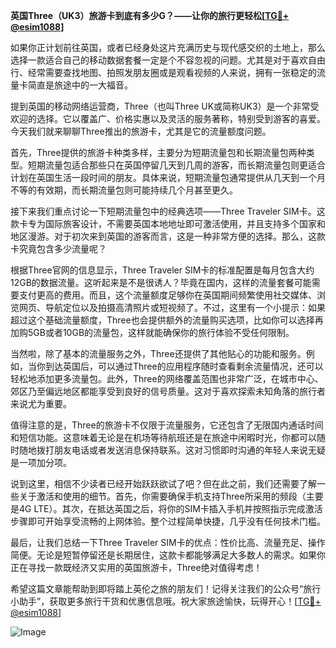 **英国Three（UK3）旅游卡到底有多少G？——让你的旅行更轻松[[TG💪+ @esim1088](https://t.me/s/esim1088)]**

如果你正计划前往英国，或者已经身处这片充满历史与现代感交织的土地上，那么选择一款适合自己的移动数据套餐一定是个不容忽视的问题。尤其是对于喜欢自由行、经常需要查找地图、拍照发朋友圈或是观看视频的人来说，拥有一张稳定的流量卡简直是旅途中的一大福音。

提到英国的移动网络运营商，Three（也叫Three UK或简称UK3）是一个非常受欢迎的选择。它以覆盖广、价格实惠以及灵活的服务著称，特别受到游客的喜爱。今天我们就来聊聊Three推出的旅游卡，尤其是它的流量额度问题。

首先，Three提供的旅游卡种类多样，主要分为短期流量包和长期流量包两种类型。短期流量包适合那些只在英国停留几天到几周的游客，而长期流量包则更适合计划在英国生活一段时间的朋友。具体来说，短期流量包通常提供从几天到一个月不等的有效期，而长期流量包则可能持续几个月甚至更久。

接下来我们重点讨论一下短期流量包中的经典选项——Three Traveler SIM卡。这款卡专为国际旅客设计，不需要英国本地地址即可激活使用，并且支持多个国家和地区漫游。对于初次来到英国的游客而言，这是一种非常方便的选择。那么，这款卡究竟包含多少流量呢？

根据Three官网的信息显示，Three Traveler SIM卡的标准配置是每月包含大约12GB的数据流量。这听起来是不是很诱人？毕竟在国内，这样的流量套餐可能需要支付更高的费用。而且，这个流量额度足够你在英国期间频繁使用社交媒体、浏览网页、导航定位以及拍摄高清照片或短视频了。不过，这里有一个小提示：如果超过这个基础流量额度，Three也会提供额外的流量购买选项，比如你可以选择再加购5GB或者10GB的流量包，这样就能确保你的旅行体验不受任何限制。

当然啦，除了基本的流量服务之外，Three还提供了其他贴心的功能和服务。例如，当你到达英国后，可以通过Three的应用程序随时查看剩余流量情况，还可以轻松地添加更多流量包。此外，Three的网络覆盖范围也非常广泛，在城市中心、郊区乃至偏远地区都能享受到良好的信号质量。这对于喜欢探索未知角落的旅行者来说尤为重要。

值得注意的是，Three的旅游卡不仅限于流量服务，它还包含了无限国内通话时间和短信功能。这意味着无论是在机场等待航班还是在旅途中闲暇时光，你都可以随时随地拨打朋友电话或者发送消息保持联系。这对习惯即时沟通的年轻人来说无疑是一项加分项。

说到这里，相信不少读者已经开始跃跃欲试了吧？但在此之前，我们还需要了解一些关于激活和使用的细节。首先，你需要确保手机支持Three所采用的频段（主要是4G LTE）。其次，在抵达英国之后，将你的SIM卡插入手机并按照指示完成激活步骤即可开始享受流畅的上网体验。整个过程简单快捷，几乎没有任何技术门槛。

最后，让我们总结一下Three Traveler SIM卡的优点：性价比高、流量充足、操作简便。无论是短暂停留还是长期居住，这款卡都能够满足大多数人的需求。如果你正在寻找一款既经济又实用的英国旅游卡，Three绝对值得考虑！

希望这篇文章能帮助到即将踏上英伦之旅的朋友们！记得关注我们的公众号“旅行小助手”，获取更多旅行干货和优惠信息哦。祝大家旅途愉快，玩得开心！[[TG💪+ @esim1088](https://t.me/s/esim1088)]

![Image](https://i.postimg.cc/4NQfJmqS/Snipaste-2025-05-13-00-14-12.png)